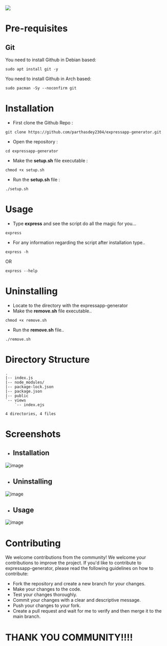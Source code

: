 <img src="https://capsule-render.vercel.app/api?type=waving&color=auto&height=280&width=100%&section=header&text=ExpressApp%20Generator&fontColor=ffffff&fontAlignY=38&desc=Create%20Express%20Apps%20with%20Ease!&descAlignY=58&descAlign=77"/>
<!--
<div align="center" style="display: flex; align-items: center;">
    <img src="https://media.zeemly.com/zeemly/product/expressjs.png" height="70px" width="70px">
    <img src="https://hunvikran.com/cf913722-c61b-409c-a33f-f0fddcd9304b.png" height="70px" width="70px" style="background-color: #fff; border-radius: 50px">
</div>
<h1 align="center">ExpressApp Generator</h1>
This is a script to easily make express app on linux with one command!!
-->


# Pre-requisites
## Git
You need to install Github in Debian based: 
```
sudo apt install git -y
```

You need to install Github in Arch based:
```
sudo pacman -Sy --noconfirm git
```

<!--
+ ## Node and Npm
You need to install Github in Debian based: 
```
sudo apt install nodejs -y
sudo apt install npm -y
```

You need to install Github in Arch based:
```
sudo pacman -Sy --noconfirm nodejs
sudo Pacman -Sy --noconfirm npm
```
-->


# Installation
+ First clone the Github Repo :
```
git clone https://github.com/parthasdey2304/expressapp-generator.git
```

+ Open the repository :
```
cd expressapp-generator
```

+ Make the **setup.sh** file executable :
```
chmod +x setup.sh
```

+ Run the **setup.sh** file :
```
./setup.sh
```

# Usage
+ Type **express** and see the script do all the magic for you...
```
express
```

+ For any information regarding the script after installation type..
```
express -h
```
OR
```
express --help
```

# Uninstalling
+ Locate to the directory with the expressapp-generator
+ Make the **remove.sh** file executable..
```
chmod +x remove.sh
```
+ Run the **remove.sh** file..
```
./remove.sh
```

# Directory Structure
```
.
|-- index.js
|-- node_modules/
|-- package-lock.json
|-- package.json
|-- public
`-- views
    `-- index.ejs

4 directories, 4 files
```
# Screenshots
+ ## Installation
![image](https://github.com/parthasdey2304/expressapp-generator/assets/131694386/3cdc3633-37f2-4471-8054-214714a66102)

+ ## Uninstalling
![image](https://github.com/parthasdey2304/expressapp-generator/assets/131694386/97c493df-b6cb-4cbe-96ad-cdf3c44457f5)

+ ## Usage
![image](https://github.com/parthasdey2304/expressapp-generator/assets/131694386/fdf6db08-ab1a-409f-9b90-a10ad1c8996f)



# Contributing
We welcome contributions from the community! We welcome your contributions to improve the project. If you'd like to contribute to expressapp-generator, please read the following guidelines on how to contribute:
+ Fork the repository and create a new branch for your changes.
+ Make your changes to the code.
+ Test your changes thoroughly.
+ Commit your changes with a clear and descriptive message.
+ Push your changes to your fork.
+ Create a pull request and wait for me to verify and then merge it to the main branch.

# THANK YOU COMMUNITY!!!!
 
